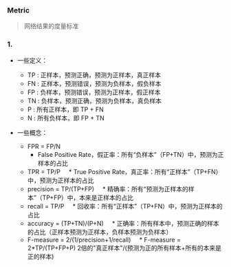 ### Metric

> 网络结果的度量标准


### 1.
 * 一些定义：
   * TP : 正样本，预测正确，预测为正样本，真正样本
   * FN : 正样本，预测错误，预测为负样本，假负样本
   * FP : 负样本，预测错误，预测为正样本，假正样本
   * TN : 负样本，预测正确，预测为负样本，真负样本
   * P : 所有正样本，即 TP + FN
   * N : 所有负样本，即 FP + TN
 
 * 一些概念：
   * FPR = FP/N
     * False Positive Rate，假正率：所有“负样本”（FP+TN）中，预测为正样本的占比
   * TPR = TP/P
     * True Positive Rate，真正率：所有“正样本”（TP+FN）中，预测为正样本的占比
   * precision = TP/(TP+FP)
     * 精确率：所有“预测为正样本的样本”（TP+FP）中，本来是正样本的占比
   * recall = TP/P
     * 回收率：所有“正样本”（TP+FN）中，预测为正样本的占比
   * accuracy = (TP+TN)/(P+N)
     * 正确率：所有样本中，预测正确的样本的占比（正样本预测为正样本，负样本预测为负样本）
   * F-measure = 2/(1/precision+1/recall)
     * F-measure = 2*TP/(TP+FP+P) 2倍的"真正样本"/(预测为正的所有样本+所有的本来是正的样本)
 

